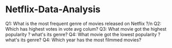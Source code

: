 # Netflix-Data-Analysis

Q1: What is the most frequent genre of movies released on Netflix ?/n
Q2: Which has highest votes in vote avg colum?
Q3: What movie got the highest popularity ? what's its genre?
Q4: What movie got the lowest popularity ? what's its genre?
Q4: Which year has the most filmmed movies?
